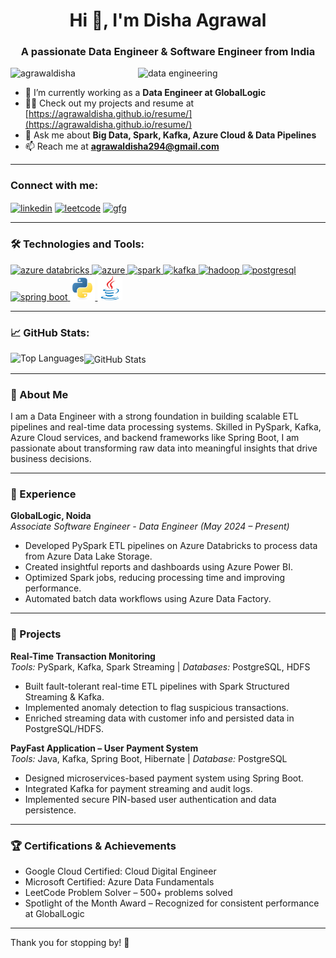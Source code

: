 <h1 align="center">Hi 👋, I'm Disha Agrawal</h1>
<h3 align="center">A passionate Data Engineer & Software Engineer from India</h3>
<img align="right" alt="data engineering" width="300" src="https://cdn-icons-png.flaticon.com/512/2948/2948035.png">

<p align="left"> <img src="https://komarev.com/ghpvc/?username=agrawaldisha&label=Profile%20views&color=0e75b6&style=flat" alt="agrawaldisha" /> </p>

- 🌱 I’m currently working as a **Data Engineer at GlobalLogic**  
- 👨‍💻 Check out my projects and resume at [https://agrawaldisha.github.io/resume/](https://agrawaldisha.github.io/resume/)  
- 💬 Ask me about **Big Data, Spark, Kafka, Azure Cloud & Data Pipelines**  
- 📫 Reach me at **agrawaldisha294@gmail.com**

---

<h3 align="left">Connect with me:</h3>
<p align="left">
<a href="https://linkedin.com/in/agrawaldisha294" target="blank"><img align="center" src="https://raw.githubusercontent.com/rahuldkjain/github-profile-readme-generator/master/src/images/icons/Social/linked-in-alt.svg" alt="linkedin" height="30" width="40" /></a>
<a href="https://leetcode.com/disha_agrawal/" target="blank"><img align="center" src="https://raw.githubusercontent.com/rahuldkjain/github-profile-readme-generator/master/src/images/icons/Social/leet-code.svg" alt="leetcode" height="30" width="40" /></a>
<a href="https://auth.geeksforgeeks.org/user/agrawaldisha294/practice" target="blank"><img align="center" src="https://raw.githubusercontent.com/rahuldkjain/github-profile-readme-generator/master/src/images/icons/Social/geeks-for-geeks.svg" alt="gfg" height="30" width="40" /></a>
</p>

---

<h3 align="left">🛠️ Technologies and Tools:</h3>
<p align="left"> 
  <a href="https://azure.microsoft.com/en-us/services/databricks/" target="_blank" rel="noreferrer"> 
    <img src="https://upload.wikimedia.org/wikipedia/commons/7/74/Azure_Databricks_Logo.png" alt="azure databricks" width="40" height="40"/> 
  </a> 
  <a href="https://azure.microsoft.com/en-us/services/data-factory/" target="_blank" rel="noreferrer"> 
    <img src="https://upload.wikimedia.org/wikipedia/commons/1/1e/Microsoft_Azure_Logo.svg" alt="azure" width="40" height="40"/> 
  </a> 
  <a href="https://spark.apache.org/" target="_blank" rel="noreferrer"> 
    <img src="https://upload.wikimedia.org/wikipedia/commons/f/f3/Apache_Spark_logo.svg" alt="spark" width="40" height="40"/> 
  </a> 
  <a href="https://kafka.apache.org/" target="_blank" rel="noreferrer"> 
    <img src="https://upload.wikimedia.org/wikipedia/commons/8/82/Apache_Kafka_logo.svg" alt="kafka" width="40" height="40"/> 
  </a> 
  <a href="https://hadoop.apache.org/" target="_blank" rel="noreferrer"> 
    <img src="https://upload.wikimedia.org/wikipedia/commons/0/0e/Hadoop_logo.svg" alt="hadoop" width="40" height="40"/> 
  </a> 
  <a href="https://www.postgresql.org/" target="_blank" rel="noreferrer"> 
    <img src="https://www.postgresql.org/media/img/about/press/elephant.png" alt="postgresql" width="40" height="40"/> 
  </a> 
  <a href="https://spring.io/projects/spring-boot" target="_blank" rel="noreferrer"> 
    <img src="https://spring.io/images/projects/spring-boot-48x48.png" alt="spring boot" width="40" height="40"/> 
  </a> 
  <a href="https://www.python.org/" target="_blank" rel="noreferrer"> 
    <img src="https://raw.githubusercontent.com/devicons/devicon/master/icons/python/python-original.svg" alt="python" width="40" height="40"/> 
  </a> 
  <a href="https://www.java.com/en/" target="_blank" rel="noreferrer"> 
    <img src="https://raw.githubusercontent.com/devicons/devicon/master/icons/java/java-original.svg" alt="java" width="40" height="40"/> 
  </a> 
</p>

---

<h3 align="left">📈 GitHub Stats:</h3>
<p>
  <img align="left" src="https://github-readme-stats.vercel.app/api/top-langs?username=agrawaldisha&show_icons=true&locale=en&layout=compact" alt="Top Languages" />
  <img align="center" src="https://github-readme-stats.vercel.app/api?username=agrawaldisha&show_icons=true&locale=en" alt="GitHub Stats" />
</p>

---

<h3 align="left">📝 About Me</h3>
<p>  
I am a Data Engineer with a strong foundation in building scalable ETL pipelines and real-time data processing systems. Skilled in PySpark, Kafka, Azure Cloud services, and backend frameworks like Spring Boot, I am passionate about transforming raw data into meaningful insights that drive business decisions.  
</p>

---

<h3 align="left">💼 Experience</h3>

**GlobalLogic, Noida**  
_Associate Software Engineer - Data Engineer (May 2024 – Present)_  

- Developed PySpark ETL pipelines on Azure Databricks to process data from Azure Data Lake Storage.  
- Created insightful reports and dashboards using Azure Power BI.  
- Optimized Spark jobs, reducing processing time and improving performance.  
- Automated batch data workflows using Azure Data Factory.  

---

<h3 align="left">🚀 Projects</h3>

**Real-Time Transaction Monitoring**  
_Tools:_ PySpark, Kafka, Spark Streaming | _Databases:_ PostgreSQL, HDFS  
- Built fault-tolerant real-time ETL pipelines with Spark Structured Streaming & Kafka.  
- Implemented anomaly detection to flag suspicious transactions.  
- Enriched streaming data with customer info and persisted data in PostgreSQL/HDFS.  

**PayFast Application – User Payment System**  
_Tools:_ Java, Kafka, Spring Boot, Hibernate | _Database:_ PostgreSQL  
- Designed microservices-based payment system using Spring Boot.  
- Integrated Kafka for payment streaming and audit logs.  
- Implemented secure PIN-based user authentication and data persistence.

---

<h3 align="left">🏆 Certifications & Achievements</h3>

- Google Cloud Certified: Cloud Digital Engineer  
- Microsoft Certified: Azure Data Fundamentals  
- LeetCode Problem Solver – 500+ problems solved  
- Spotlight of the Month Award – Recognized for consistent performance at GlobalLogic  

---

Thank you for stopping by! 🚀  
